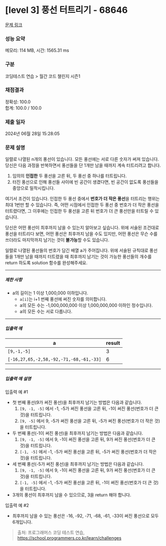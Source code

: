 # [level 3] 풍선 터트리기 - 68646 

[문제 링크](https://school.programmers.co.kr/learn/courses/30/lessons/68646) 

### 성능 요약

메모리: 114 MB, 시간: 1565.31 ms

### 구분

코딩테스트 연습 > 월간 코드 챌린지 시즌1

### 채점결과

정확성: 100.0<br/>합계: 100.0 / 100.0

### 제출 일자

2024년 06월 28일 15:28:05

### 문제 설명

<p>일렬로 나열된 n개의 풍선이 있습니다. 모든 풍선에는 서로 다른 숫자가 써져 있습니다. 당신은 다음 과정을 반복하면서 풍선들을 단 1개만 남을 때까지 계속 터트리려고 합니다.</p>

<ol>
<li>임의의 <strong>인접한</strong> 두 풍선을 고른 뒤, 두 풍선 중 하나를 터트립니다.</li>
<li>터진 풍선으로 인해 풍선들 사이에 빈 공간이 생겼다면, 빈 공간이 없도록 풍선들을 중앙으로 밀착시킵니다.</li>
</ol>

<p>여기서 조건이 있습니다. 인접한 두 풍선 중에서 <strong>번호가 더 작은 풍선</strong>을 터트리는 행위는 최대 1번만 할 수 있습니다. 즉, 어떤 시점에서 인접한 두 풍선 중 번호가 더 작은 풍선을 터트렸다면, 그 이후에는 인접한 두 풍선을 고른 뒤 번호가 더 큰 풍선만을 터트릴 수 있습니다.</p>

<p>당신은 어떤 풍선이 최후까지 남을 수 있는지 알아보고 싶습니다. 위에 서술된 조건대로 풍선을 터트리다 보면, 어떤 풍선은 최후까지 남을 수도 있지만, 어떤 풍선은 무슨 수를 쓰더라도 마지막까지 남기는 것이 <strong>불가능</strong>할 수도 있습니다.</p>

<p>일렬로 나열된 풍선들의 번호가 담긴 배열 a가 주어집니다. 위에 서술된 규칙대로 풍선들을 1개만 남을 때까지 터트렸을 때 최후까지 남기는 것이 가능한 풍선들의 개수를 return 하도록 solution 함수를 완성해주세요.</p>

<hr>

<h5>제한 사항</h5>

<ul>
<li>a의 길이는 1 이상 1,000,000 이하입니다.

<ul>
<li><code>a[i]</code>는 i+1 번째 풍선에 써진 숫자를 의미합니다.</li>
<li>a의 모든 수는 -1,000,000,000 이상 1,000,000,000 이하인 정수입니다.</li>
<li>a의 모든 수는 서로 다릅니다.</li>
</ul></li>
</ul>

<hr>

<h5>입출력 예</h5>
<table class="table">
        <thead><tr>
<th>a</th>
<th>result</th>
</tr>
</thead>
        <tbody><tr>
<td><code>[9,-1,-5]</code></td>
<td>3</td>
</tr>
<tr>
<td><code>[-16,27,65,-2,58,-92,-71,-68,-61,-33]</code></td>
<td>6</td>
</tr>
</tbody>
      </table>
<hr>

<h5>입출력 예 설명</h5>

<p>입출력 예 #1</p>

<ul>
<li>첫 번째 풍선(9가 써진 풍선)을 최후까지 남기는 방법은 다음과 같습니다.

<ol>
<li><code>[9, -1, -5]</code> 에서 -1, -5가 써진 풍선을 고른 뒤, -1이 써진 풍선(번호가 더 큰 것)을 터트립니다.</li>
<li><code>[9, -5]</code> 에서 9, -5가 써진 풍선을 고른 뒤, -5가 써진 풍선(번호가 더 작은 것)을 터트립니다.</li>
</ol></li>
<li>두 번째 풍선(-1이 써진 풍선)을 최후까지 남기는 방법은 다음과 같습니다.

<ol>
<li><code>[9, -1, -5]</code> 에서 9, -1이 써진 풍선을 고른 뒤, 9가 써진 풍선(번호가 더 큰 것)을 터트립니다.</li>
<li><code>[-1, -5]</code> 에서 -1, -5가 써진 풍선을 고른 뒤, -5가 써진 풍선(번호가 더 작은 것)을 터트립니다.</li>
</ol></li>
<li>세 번째 풍선(-5가 써진 풍선)을 최후까지 남기는 방법은 다음과 같습니다.

<ol>
<li><code>[9, -1, -5]</code> 에서 9, -1이 써진 풍선을 고른 뒤, 9가 써진 풍선(번호가 더 큰 것)을 터트립니다.</li>
<li><code>[-1, -5]</code> 에서 -1, -5가 써진 풍선을 고른 뒤, -1이 써진 풍선(번호가 더 큰 것)을 터트립니다.</li>
</ol></li>
<li>3개의 풍선이 최후까지 남을 수 있으므로, 3을 return 해야 합니다.</li>
</ul>

<p>입출력 예 #2</p>

<ul>
<li>최후까지 남을 수 있는 풍선은 -16, -92, -71, -68, -61, -33이 써진 풍선으로 모두 6개입니다.</li>
</ul>


> 출처: 프로그래머스 코딩 테스트 연습, https://school.programmers.co.kr/learn/challenges